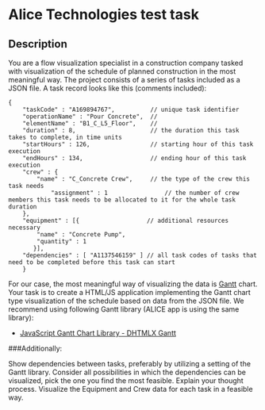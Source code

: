 # Alice Technologies test task 

## Description 

You are a flow visualization specialist in a construction company tasked with visualization of the schedule of planned construction in the most meaningful way.
The project consists of a series of tasks included as a JSON file.
A task record looks like this (comments included):
```json5
{
    "taskCode" : "A169894767",          // unique task identifier
    "operationName" : "Pour Concrete",  // 
    "elementName" : "B1_C_L5_Floor",    // 
    "duration" : 8,                     // the duration this task takes to complete, in time units
    "startHours" : 126,                 // starting hour of this task execution
    "endHours" : 134,                   // ending hour of this task execution
    "crew" : {
        "name" : "C_Concrete Crew",     // the type of the crew this task needs
            "assignment" : 1                // the number of crew members this task needs to be allocated to it for the whole task duration
    }, 
    "equipment" : [{                   // additional resources necessary
        "name" : "Concrete Pump", 
        "quantity" : 1
       }], 
    "dependencies" : [ "A1137546159" ] // all task codes of tasks that need to be completed before this task can start
    }
```

For our case, the most meaningful way of visualizing the data is [Gantt](https://en.wikipedia.org/wiki/Gantt_chart) chart.
Your task is to create a HTML/JS application implementing the Gantt chart type visualization of the schedule based on data from the JSON file. We recommend using following Gantt library (ALICE app is using the same library):

* [JavaScript Gantt Chart Library - DHTMLX Gantt](https://dhtmlx.com/docs/products/dhtmlxGantt/)

###Additionally:

Show dependencies between tasks, preferably by utilizing a setting of the Gantt library. Consider all possibilities in which the dependencies can be visualized, pick the one you find the most feasible. Explain your thought process.
Visualize the Equipment and Crew data for each task in a feasible way.

